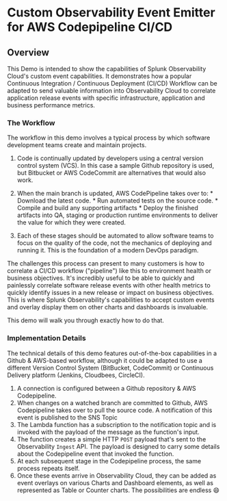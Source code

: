 # Custom Observability Event Emitter for AWS Codepipeline CI/CD

## Overview
This Demo is intended to show the capabilities of Splunk Observability Cloud's custom event capabilities.  It demonstrates how a popular Continuous Integration / Continuous Deployment (CI/CD) Workflow can be adapted to send valuable information into Observability Cloud to correlate application release events with specific infrastructure, application and business performance metrics. 

### The Workflow

The workflow in this demo involves a typical process by which software development teams create and maintain projects.

1. Code is continually updated by developers using a central version control system (VCS). In this case a sample Github repository is used, but Bitbucket or AWS CodeCommit are alternatives that would also work. 
2. When the main branch is updated, AWS CodePipeline takes over to:
       * Download the latest code.
       * Run automated tests on the source code.
       * Compile and build any supporting artifacts
       * Deploy the finished artifacts into QA, staging or production runtime environments to deliver the value for which they were created.
   
3. Each of these stages should be automated to allow software teams to focus on the quality of the code, not the mechanics of deploying and running it.  This is the foundation of a modern DevOps paradigm.   

The challenges this process can present to many customers is how to correlate a CI/CD workflow ("pipeline") like this to environment health or business objectives. It's incredibly useful to be able to quickly and painlessly correlate software release events with other health metrics to quickly identify issues in a new release or impact on business objectives.  This is where Splunk Observability's capabilities to accept custom events and overlay display them on other charts and dashboards is invaluable.  

This demo will walk you through exactly how to do that.

### Implementation Details
The technical details of this demo features out-of-the-box capabilities in a Github & AWS-based workflow, although it could be adapted to use a different Version Control System (BitBucket, CodeCommit) or Continuous Delivery platform (Jenkins, Cloudbees, CircleCI).  

1. A connection is configured between a Github repository & AWS Codepipeline.
2. When changes on a watched branch are committed to Github, AWS Codepipeline takes over to pull the source code.  A notification of this event is published to the SNS Topic
3. The Lambda function has a subscription to the notification topic and is invoked with the payload of the message as the function's input.
4. The function creates a simple HTTP `POST` payload that's sent to the Observability `Ingest` API.  The payload is designed to carry some details about the Codepipeline event that invoked the function.
5. At each subsequent stage in the Codepipeline process, the same process repeats itself.
6. Once these events arrive in Observability Cloud, they can be added as event overlays on various Charts and Dashboard elements, as well as represented as Table or Counter charts.  The possibilities are endless :smile: